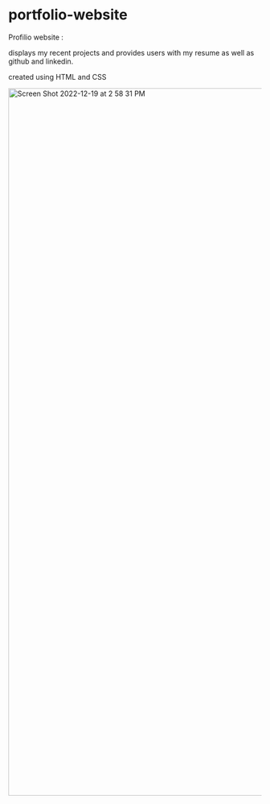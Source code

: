 # portfolio-website
Profilio website :

  displays my recent projects and provides users with my resume as well as github and linkedin.

  created using HTML and CSS
  


<img width="1405" alt="Screen Shot 2022-12-19 at 2 58 31 PM" src="https://user-images.githubusercontent.com/70998946/208543351-9086dc7e-ecec-4751-8634-81d05b746e64.png">
